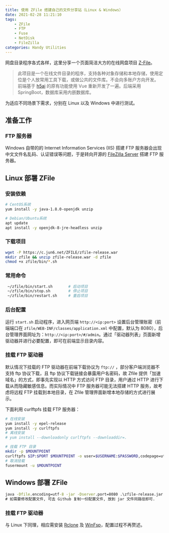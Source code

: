 ```yaml
---
title: 使用 ZFile 搭建自己的文件分享站（Linux & Windows）
date: 2021-02-28 11:21:10
tags:
    - ZFile
    - FTP
    - Fuse
    - NetDisk
    - FileZilla
categories: Handy Utilities
---
```


网盘目录程序各式各样，这里分享一个页面简洁大方的在线网盘项目 [Z-File][zfile-project]。

> 此项目是一个在线文件目录的程序，支持各种对象存储和本地存储，使用定位是个人放常用工具下载，或做公共的文件库。不会向多账户方向开发。
> 前端基于 [h5ai][h5ai-project] 的原有功能使用 Vue 重新开发了一遍。后端采用 SpringBoot，数据库采用内嵌数据库。

<!-- more -->

为适应不同场景下需求，分别在 Linux 以及 Windows 中进行测试。

## 准备工作

### FTP 服务器

Windows 自带的的 Internet Information Services (IIS) 搭建 FTP 服务器会出现中文文件名乱码、认证错误等问题，于是转向开源的 [FileZilla Server][filezilla-server-download] 搭建 FTP 服务器。

## Linux 部署 ZFile

### 安装依赖

```bash
# CentOS系统
yum install -y java-1.8.0-openjdk unzip

# Debian/Ubuntu系统
apt update
apt install -y openjdk-8-jre-headless unzip
```

### 下载项目

```bash
wget -P https://c.jun6.net/ZFILE/zfile-release.war
mkdir zfile && unzip zfile-release.war -d zfile
chmod +x zfile/bin/*.sh
```

### 常用命令

```bash
 ~/zfile/bin/start.sh       # 启动项目
 ~/zfile/bin/stop.sh        # 停止项目
 ~/zfile/bin/restart.sh     # 重启项目
```

### 后台配置

运行 `start.sh` 启动程序，进入网页端 `http://<ip:port>` 设置后台管理账密（前端端口在 `zfile/WEB-INF/classes/application.xml` 中配置，默认为 8080），后台管理界面网址为：`http://<ip:port>/#/admin`。通过「驱动器列表」页面新增驱动器并进行必要配置，即可在前端显示目录内容。

### 挂载 FTP 驱动器

默认情况下挂载的 FTP 驱动器在前端下载协议为 `ftp://` ，部分客户端浏览器不支持 ftp 协议下载，且 ftp 协议下载链接会暴露用户名密码，故 Zfile 提供「加速域名」的方式，即事先实现以 HTTP 方式访问 FTP 目录，用户通过 HTTP 进行下载从而隐藏敏感信息。而实际情况中 FTP 服务器可能无法搭建 HTTP 服务，故考虑将远程 FTP 挂载到本地目录，在 Zfile 管理界面新增本地存储的方式进行展示。

下面利用 curlftpfs 挂载 FTP 服务器：

```bash
# 在线安装
yum install -y epel-release
yum install -y curlftpfs
# 离线安装
# yum install --downloadonly curlftpfs --downloaddir=.

# 挂载 FTP 目录
mkdir -p $MOUNTPOINT
curlftpfs $IP:$PORT $MOUNTPOINT -o user=$USERNAME:$PASSWORD,codepage=utf8
# 取消挂载
fusermount -u $MOUNTPOINT
```

## Windows 部署 ZFile

```bat
java -Dfile.encoding=utf-8 -jar -Dserver.port=8080 .\zfile-release.jar
# 如需要修改配置文件, 可去 Github 复制一份配置文件, 放到 jar 文件同路径即可.
```

### 挂载 FTP 驱动器

与 Linux 下同理，相应需安装 [Rclone][rclone-project] 及 [WinFsp][winfsp-project]，配置过程不再赘述。


[zfile-project]: https://github.com/zhaojun1998/zfile
[h5ai-project]: https://larsjung.de/h5ai
[filezilla-server-download]: https://filezilla-project.org/download.php?type=server
[rclone-project]: https://github.com/rclone/rclone
[winfsp-project]: https://github.com/billziss-gh/winfsp
